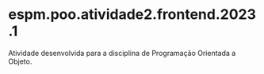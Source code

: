 # espm.poo.atividade2.frontend.2023.1
Atividade desenvolvida para a disciplina de Programação Orientada a Objeto.

